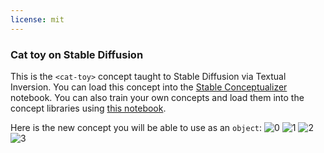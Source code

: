 ```yaml
---
license: mit
---
```

### Cat toy on Stable Diffusion
This is the `<cat-toy>` concept taught to Stable Diffusion via Textual Inversion. You can load this concept into the [Stable Conceptualizer](https://colab.research.google.com/github/huggingface/notebooks/blob/main/diffusers/stable_conceptualizer_inference.ipynb) notebook. You can also train your own concepts and load them into the concept libraries using [this notebook](https://colab.research.google.com/github/huggingface/notebooks/blob/main/diffusers/sd_textual_inversion_training.ipynb).

Here is the new concept you will be able to use as an `object`:
![<cat-toy> 0](https://huggingface.co/sd-concepts-library/cat-toy/resolve/main/concept_images/3.jpeg)
![<cat-toy> 1](https://huggingface.co/sd-concepts-library/cat-toy/resolve/main/concept_images/0.jpeg)
![<cat-toy> 2](https://huggingface.co/sd-concepts-library/cat-toy/resolve/main/concept_images/1.jpeg)
![<cat-toy> 3](https://huggingface.co/sd-concepts-library/cat-toy/resolve/main/concept_images/2.jpeg)

